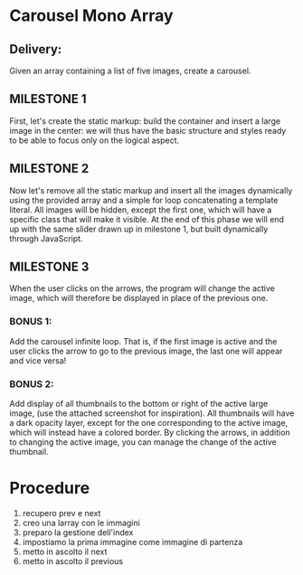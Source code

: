 # Carousel Mono Array

## Delivery:

Given an array containing a list of five images, create a carousel.

## MILESTONE 1

First, let's create the static markup: build the container and insert a large image in the center: we will thus have the basic structure and styles ready to be able to focus only on the logical aspect.

## MILESTONE 2

Now let's remove all the static markup and insert all the images dynamically using the provided array and a simple for loop concatenating a template literal.
All images will be hidden, except the first one, which will have a specific class that will make it visible.
At the end of this phase we will end up with the same slider drawn up in milestone 1, but built dynamically through JavaScript.

## MILESTONE 3

When the user clicks on the arrows, the program will change the active image, which will therefore be displayed in place of the previous one.

### BONUS 1:

Add the carousel infinite loop. That is, if the first image is active and the user clicks the arrow to go to the previous image, the last one will appear and vice versa!

### BONUS 2:

Add display of all thumbnails to the bottom or right of the active large image, (use the attached screenshot for inspiration). All thumbnails will have a dark opacity layer, except for the one corresponding to the active image, which will instead have a colored border.
By clicking the arrows, in addition to changing the active image, you can manage the change of the active thumbnail.

# Procedure

1. recupero prev e next
2. creo una larray con le immagini
3. preparo la gestione dell'index
4. impostiamo la prima immagine come immagine di partenza
5. metto in ascolto il next
6. metto in ascolto il previous
